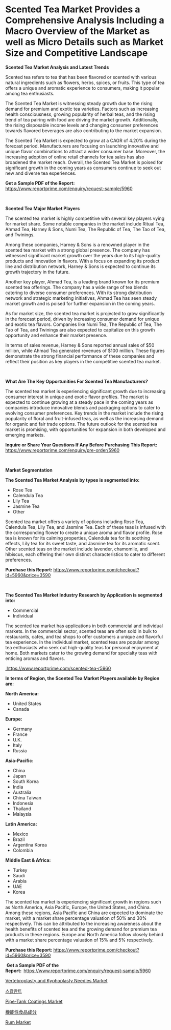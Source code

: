 <p><h1>Scented Tea Market Provides a Comprehensive Analysis Including a Macro Overview of the Market as well as Micro Details such as Market Size and Competitive Landscape</h1></p><p><strong>Scented Tea Market Analysis and Latest Trends</strong></p>
<p><p>Scented tea refers to tea that has been flavored or scented with various natural ingredients such as flowers, herbs, spices, or fruits. This type of tea offers a unique and aromatic experience to consumers, making it popular among tea enthusiasts.</p><p>The Scented Tea Market is witnessing steady growth due to the rising demand for premium and exotic tea varieties. Factors such as increasing health consciousness, growing popularity of herbal teas, and the rising trend of tea pairing with food are driving the market growth. Additionally, the rising disposable income levels and changing consumer preferences towards flavored beverages are also contributing to the market expansion.</p><p>The Scented Tea Market is expected to grow at a CAGR of 4.20% during the forecast period. Manufacturers are focusing on launching innovative and unique flavor combinations to attract a wider consumer base. Moreover, the increasing adoption of online retail channels for tea sales has also broadened the market reach. Overall, the Scented Tea Market is poised for significant growth in the coming years as consumers continue to seek out new and diverse tea experiences.</p></p>
<p><strong>Get a Sample PDF of the Report:&nbsp;</strong> <a href="https://www.reportprime.com/enquiry/request-sample/5960">https://www.reportprime.com/enquiry/request-sample/5960</a></p>
<p>&nbsp;</p>
<p><strong>Scented Tea Major Market Players</strong></p>
<p><p>The scented tea market is highly competitive with several key players vying for market share. Some notable companies in the market include Ritual Tea, Ahmad Tea, Harney & Sons, Numi Tea, The Republic of Tea, The Tao of Tea, and Twinings.</p><p>Among these companies, Harney & Sons is a renowned player in the scented tea market with a strong global presence. The company has witnessed significant market growth over the years due to its high-quality products and innovation in flavors. With a focus on expanding its product line and distribution network, Harney & Sons is expected to continue its growth trajectory in the future.</p><p>Another key player, Ahmad Tea, is a leading brand known for its premium scented tea offerings. The company has a wide range of tea blends catering to diverse consumer preferences. With its strong distribution network and strategic marketing initiatives, Ahmad Tea has seen steady market growth and is poised for further expansion in the coming years.</p><p>As for market size, the scented tea market is projected to grow significantly in the forecast period, driven by increasing consumer demand for unique and exotic tea flavors. Companies like Numi Tea, The Republic of Tea, The Tao of Tea, and Twinings are also expected to capitalize on this growth opportunity and enhance their market presence.</p><p>In terms of sales revenue, Harney & Sons reported annual sales of $50 million, while Ahmad Tea generated revenues of $100 million. These figures demonstrate the strong financial performance of these companies and reflect their position as key players in the competitive scented tea market.</p></p>
<p>&nbsp;</p>
<p><strong>What Are The Key Opportunities For Scented Tea Manufacturers?</strong></p>
<p><p>The scented tea market is experiencing significant growth due to increasing consumer interest in unique and exotic flavor profiles. The market is expected to continue growing at a steady pace in the coming years as companies introduce innovative blends and packaging options to cater to evolving consumer preferences. Key trends in the market include the rising popularity of floral and fruit-infused teas, as well as the increasing demand for organic and fair trade options. The future outlook for the scented tea market is promising, with opportunities for expansion in both developed and emerging markets.</p></p>
<p><strong>Inquire or Share Your Questions If Any Before Purchasing This Report:</strong> <a href="https://www.reportprime.com/enquiry/pre-order/5960">https://www.reportprime.com/enquiry/pre-order/5960</a></p>
<p>&nbsp;</p>
<p><strong>Market Segmentation</strong></p>
<p><strong>The Scented Tea Market Analysis by types is segmented into:</strong></p>
<p><ul><li>Rose Tea</li><li>Calendula Tea</li><li>Lily Tea</li><li>Jasmine Tea</li><li>Other</li></ul></p>
<p><p>Scented tea market offers a variety of options including Rose Tea, Calendula Tea, Lily Tea, and Jasmine Tea. Each of these teas is infused with the corresponding flower to create a unique aroma and flavor profile. Rose tea is known for its calming properties, Calendula tea for its soothing effects, Lily tea for its sweet taste, and Jasmine tea for its aromatic scent. Other scented teas on the market include lavender, chamomile, and hibiscus, each offering their own distinct characteristics to cater to different preferences.</p></p>
<p><strong>Purchase this Report:&nbsp;</strong><a href="https://www.reportprime.com/checkout?id=5960&price=3590">https://www.reportprime.com/checkout?id=5960&price=3590</a></p>
<p>&nbsp;</p>
<p><strong>The Scented Tea Market Industry Research by Application is segmented into:</strong></p>
<p><ul><li>Commercial</li><li>Individual</li></ul></p>
<p><p>The scented tea market has applications in both commercial and individual markets. In the commercial sector, scented teas are often sold in bulk to restaurants, cafes, and tea shops to offer customers a unique and flavorful tea experience. In the individual market, scented teas are popular among tea enthusiasts who seek out high-quality teas for personal enjoyment at home. Both markets cater to the growing demand for specialty teas with enticing aromas and flavors.</p></p>
<p><a href="https://www.reportprime.com/scented-tea-r5960">&nbsp;https://www.reportprime.com/scented-tea-r5960</a></p>
<p><strong>In terms of Region, the Scented Tea Market Players available by Region are:</strong></p>
<p>
    <p> <strong> North America: </strong>
        <ul>
            <li>United States</li>
            <li>Canada</li>
        </ul>
        </p> 
    <p> <strong> Europe: </strong>
        <ul>
            <li>Germany</li>
            <li>France</li>
            <li>U.K.</li>
            <li>Italy</li>
            <li>Russia</li>
        </ul>
        </p> 
    <p> <strong> Asia-Pacific: </strong>
        <ul>
            <li>China</li>
            <li>Japan</li>
            <li>South Korea</li>
            <li>India</li>
            <li>Australia</li>
            <li>China Taiwan</li>
            <li>Indonesia</li>
            <li>Thailand</li>
            <li>Malaysia</li>
        </ul>
        </p> 
    <p> <strong> Latin America: </strong>
        <ul>
            <li>Mexico</li>
            <li>Brazil</li>
            <li>Argentina Korea</li>
            <li>Colombia</li>
        </ul>
        </p> 
    <p> <strong> Middle East & Africa: </strong>
        <ul>
            <li>Turkey</li>
            <li>Saudi</li>
            <li>Arabia</li>
            <li>UAE</li>
            <li>Korea</li>
        </ul>
    </p>
    </p>
<p><p>The scented tea market is experiencing significant growth in regions such as North America, Asia Pacific, Europe, the United States, and China. Among these regions, Asia Pacific and China are expected to dominate the market, with a market share percentage valuation of 50% and 30% respectively. This can be attributed to the increasing awareness about the health benefits of scented tea and the growing demand for premium tea products in these regions. Europe and North America follow closely behind with a market share percentage valuation of 15% and 5% respectively.</p></p>
<p><strong>Purchase this Report: </strong><a href="https://www.reportprime.com/checkout?id=5960&price=3590">https://www.reportprime.com/checkout?id=5960&price=3590</a></p>
<p>&nbsp;<strong>Get a Sample PDF of the Report:&nbsp;&nbsp;</strong><a href="https://www.reportprime.com/enquiry/request-sample/5960">https://www.reportprime.com/enquiry/request-sample/5960</a></p>
<p><strong></strong></p>
<p><p><a href="https://issuu.com/reportprime-2/docs/vertebroplasty-and-kyphoplasty-needles-market-size">Vertebroplasty and Kyphoplasty Needles Market</a></p><p><a href="https://medium.com/@delaneywill28/%EC%8A%A4%EC%BA%98%EB%9E%80%ED%8A%B8-%EC%8B%9C%EC%9E%A5-%EA%B8%80%EB%A1%9C%EB%B2%8C-%EC%8B%9C%EC%9E%A5-%EC%A0%90%EC%9C%A0%EC%9C%A8-%EB%B0%8F-%EC%88%9C%EC%9C%84-%EC%A0%84%EC%B2%B4-%ED%8C%90%EB%A7%A4-%EB%B0%8F-%EC%88%98%EC%9A%94-%EC%A0%84%EB%A7%9D-2024-2031-6f6ee95b1db0">스칼란트</a></p><p><a href="https://medium.com/@holtman5974/pipe-tank-coatings-market-size-market-segmentation-market-trends-and-growth-analysis-forecast-2e103b12979d">Pipe-Tank Coatings Market</a></p><p><a href="https://medium.com/@amandasantosxavier51/%E3%82%B0%E3%83%AD%E3%83%BC%E3%83%90%E3%83%AB%E6%A9%9F%E8%83%BD%E6%80%A7%E9%A3%9F%E5%93%81%E6%B7%BB%E5%8A%A0%E7%89%A9%E5%B8%82%E5%A0%B4%E3%81%AF-9-8-%E3%81%AEcagr%E3%81%AB%E9%81%94%E3%81%99%E3%82%8B%E3%81%A8%E4%BA%88%E6%83%B3%E3%81%95%E3%82%8C%E3%81%A6%E3%81%8A%E3%82%8A-%E3%81%93%E3%81%AE%E3%83%AC%E3%83%9D%E3%83%BC%E3%83%88%E3%81%AF%E5%B8%82%E5%A0%B4%E6%88%90%E9%95%B7-%E3%83%88%E3%83%AC%E3%83%B3%E3%83%89-%E6%A9%9F%E4%BC%9A-%E3%81%8A%E3%82%88%E3%81%B32024%E5%B9%B4%E3%81%8B%E3%82%892031%E5%B9%B4%E3%81%BE%E3%81%A7%E3%81%AE%E4%BA%88%E6%B8%AC%E3%82%92%E3%82%AB%E3%83%90%E3%83%BC%E3%81%97%E3%81%A6%E3%81%84%E3%81%BE%E3%81%99-6cff3eeae808">機能性食品成分</a></p><p><a href="https://github.com/dancokkoe288/Market-Research-Report-List-1/blob/main/rum-market.md">Rum Market</a></p></p>